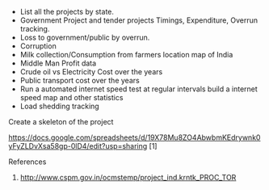 - List all the projects by state. 
- Government Project and tender projects Timings, Expenditure, Overrun tracking.
- Loss to government/public by overrun. 
- Corruption 
- Milk collection/Consumption from farmers location map of India
- Middle Man Profit data
- Crude oil vs Electricity Cost over the years 
- Public transport cost over the years
- Run a automated internet speed test at regular intervals build a internet speed map and other statistics 
- Load shedding tracking 

Create a skeleton of the project

https://docs.google.com/spreadsheets/d/19X78Mu8ZO4AbwbmKEdrywnk0yFyZLDvXsa58gp-0lD4/edit?usp=sharing [1]

References

1. http://www.cspm.gov.in/ocmstemp/project_ind.krntk_PROC_TOR 
